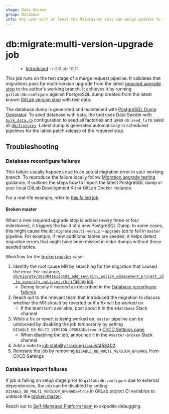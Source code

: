 ```yaml
---
stage: Data Stores
group: Database
info: Any user with at least the Maintainer role can merge updates to this content. For details, see https://docs.gitlab.com/ee/development/development_processes.html#development-guidelines-review.
---
```


# db:migrate:multi-version-upgrade job

> - [Introduced](https://gitlab.com/groups/gitlab-org/quality/quality-engineering/-/epics/19) in GitLab 16.11.

This job runs on the test stage of a merge request pipeline. It validates that migrations pass
for multi-version upgrade from the latest [required upgrade stop](../../update/upgrade_paths.md)
to the author's working branch. It achieves it by running `gitlab:db:configure` against PostgreSQL
dump created from the latest known [GitLab version stop](../../update/upgrade_paths.md) with test data.

The database dump is generated and maintained with [PostgreSQL Dump Generator](https://gitlab.com/gitlab-org/quality/pg-dump-generator).
To seed database with data, the tool uses Data Seeder with [`bulk_data.rb`](https://gitlab.com/gitlab-org/gitlab/-/blob/master/ee/db/seeds/data_seeder/bulk_data.rb)
configuration to seed all factories and uses `db:seed_fu` to seed all [`db/fixtures`](../development_seed_files.md).
Latest dump is generated automatically in scheduled pipelines for the latest patch
release of the required stop.

## Troubleshooting

### Database reconfigure failures

This failure usually happens due to an actual migration error in your working branch.
To reproduce the failure locally follow [Migration upgrade testing](https://gitlab.com/gitlab-org/quality/pg-dump-generator#migration-upgrade-testing)
guidance. It outlines the steps how to import the latest PostgreSQL dump
in your local GitLab Development Kit or GitLab Docker instance.

For a real-life example, refer to
[this failed job](https://gitlab.com/gitlab-org/gitlab/-/jobs/6418619509#L4970).

#### Broken master

When a new required upgrade stop is added (every three or four milestones), it triggers the build of a new PostgreSQL Dump.
In some cases, this might cause the `db:migrate:multi-version-upgrade` job to fail in `master` pipeline.
For example, if new additional tables are seeded, it helps detect migration errors that might have been missed in older dumps without these seeded tables.

Workflow for the [broken master](https://handbook.gitlab.com/handbook/engineering/workflow/#broken-master) case:

1. Identify the root cause MR by searching for the migration that caused the error. For instance, [`db/migrate/20240416123401_add_security_policy_management_project_id_to_security_policies.rb` in failing job](https://gitlab.com/gitlab-org/gitlab-foss/-/jobs/6671417979#L1547)
   - Debug locally if needed as described in the [Database reconfigure failures](#database-reconfigure-failures)
1. Reach out to the relevant team that introduced the migration to discuss whether the MR should be reverted or if a fix will be worked on
   - If the team isn't available, post about it in the `#database` Slack channel
1. While a fix or revert is being worked on, `master` pipeline can be unblocked by disabling the job temporarily by setting `DISABLE_DB_MULTI_VERSION_UPGRADE=true` in [CI/CD Settings page](https://gitlab.com/gitlab-org/gitlab/-/settings/ci_cd)
   - When disabling the job, announce it in the `#master-broken` Slack channel
1. Add a note to [job stability tracking issue#458402](https://gitlab.com/gitlab-org/gitlab/-/issues/458402)
1. Reinstate the job by removing `DISABLE_DB_MULTI_VERSION_UPGRADE` from CI/CD Settings

### Database import failures

If job is failing on setup stage prior to `gitlab:db:configure`
due to external dependencies, the job can be disabled by setting
`DISABLE_DB_MULTI_VERSION_UPGRADE=true` in GitLab project CI variables
to unblock the [broken master](https://handbook.gitlab.com/handbook/engineering/workflow/#broken-master).

Reach out to [Self-Managed Platform team](https://handbook.gitlab.com/handbook/engineering/infrastructure/test-platform/self-managed-platform-team/) to expedite debugging.
